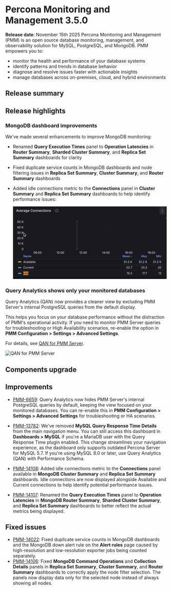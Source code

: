 # Percona Monitoring and Management 3.5.0

**Release date**:  November 15th 2025
Percona Monitoring and Management (PMM) is an open source database monitoring, management, and observability solution for MySQL, PostgreSQL, and MongoDB. PMM empowers you to:

- monitor the health and performance of your database systems
- identify patterns and trends in database behavior
- diagnose and resolve issues faster with actionable insights
- manage databases across on-premises, cloud, and hybrid environments

## Release summary

## Release highlights


### MongoDB dashboard improvements

We've made several enhancements to improve MongoDB monitoring:

- Renamed **Query Execution Times** panel to **Operation Latencies** in **Router Summary**, **Sharded Cluster Summary**, and **Replica Set Summary** dashboards for clarity
- Fixed duplicate service counts in MongoDB dashboards and node filtering issues in **Replica Set Summary**, **Cluster Summary**, and **Router Summary** dashboards
- Added idle connections metric to the **Connections** panel in **Cluster Summary** and **Replica Set Summary** dashboards to help identify performance issues:

    ![Connections panel](../images/Idle_connections_panel.png)

### Query Analytics shows only your monitored databases

Query Analytics (QAN) now provides a cleaner view by excluding PMM Server's internal PostgreSQL queries from the default display.

This helps you focus on your database performance without the distraction of PMM's operational activity. If you need to monitor PMM Server queries for troubleshooting or High Availability scenarios, re-enable the option in **PMM Configuration > Settings > Advanced Settings**.

For details, see [QAN for PMM Server](../use/qan/index.md#qan-for-pmm-servers-internal-postgresql).

![QAN for PMM Server](../images/QAN_options.png)

## Components upgrade


## Improvements

- [PMM-6659](https://perconadev.atlassian.net/browse/PMM-6659): Query Analytics now hides PMM Server's internal PostgreSQL queries by default, keeping the view focused on your monitored databases. You can re-enable this in **PMM Configuration > Settings > Advanced Settings** for troubleshooting or HA scenarios.

- [PMM-13782](https://perconadev.atlassian.net/browse/PMM-13782): We've removed **MySQL Query Response Time Details** from the main navigation menu. You can still access this dashboard in **Dashboards > MySQL** if you're a MariaDB user with the Query Response Time plugin enabled.
This change streamlines your navigation experience, as the dashboard only supports outdated Percona Server for MySQL 5.7. If you're using MySQL 8.0 or later, use Query Analytics (QAN) with Performance Schema.

- [PMM-14108](https://perconadev.atlassian.net/browse/PMM-14108): Added idle connections metric to the **Connections** panel available in **MongoDB Cluster Summary** and **Replica Set Summary** dashboards. Idle connections are now displayed alongside Available and Current connections to help identify potential performance issues.
- [PMM-14107](https://perconadev.atlassian.net/browse/PMM-14107): Renamed the **Query Execution Times** panel to **Operation Latencies** in **MongoDB Router Summary**, **Sharded Cluster Summary**, and **Replica Set Summary** dashboards to better reflect the actual metrics being displayed.
## Fixed issues
- [PMM-14022](https://perconadev.atlassian.net/browse/PMM-14022): Fixed duplicate service counts in MongoDB dashboards and the MongoDB down alert rule on the **Alert rules** page caused by high-resolution and low-resolution exporter jobs being counted separately.
- [PMM-14106](https://perconadev.atlassian.net/browse/PMM-14106): Fixed **MongoDB Command Operations** and **Collection Details** panels in **Replica Set Summary**, **Cluster Summary**, and **Router Summary** dashboards to correctly apply the node filter selection. The panels now display data only for the selected node instead of always showing all nodes.
